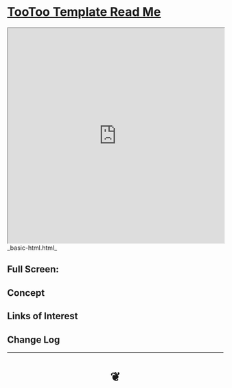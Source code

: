 <span style=display:none; >[You are now in a GitHub source code view - click this link to view Read Me file as a web page]( https://pushme-pullyou.github.io/#tootoo-templates/README.md "View file as a web page." ) </span>


# [TooToo Template Read Me]( #README.md )


<iframe src=https://pushme-pullyou.github.io/tootoo-templates/basic-html.html width=100% height=500px ></iframe>
_basic-html.html_
<span style="display: none" >Iframes are not viewable in GitHub source code view</span>

## Full Screen: []( .html )


## Concept


## Links of Interest


## Change Log


***


# <center title="hello!" ><a href=javascript:window.scrollTo(0,0); style=text-decoration:none; > ❦ </a></center>
